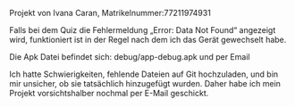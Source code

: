 Projekt von Ivana Caran, Matrikelnummer:77211974931

Falls bei dem Quiz die Fehlermeldung „Error: Data Not Found“ angezeigt wird, funktioniert ist in der Regel nach dem ich das Gerät gewechselt habe.

Die Apk Datei befindet sich: debug/app-debug.apk und per Email

Ich hatte Schwierigkeiten, fehlende Dateien auf Git hochzuladen, und bin mir unsicher, ob sie tatsächlich hinzugefügt wurden. Daher habe ich mein Projekt vorsichtshalber nochmal per E-Mail geschickt.
